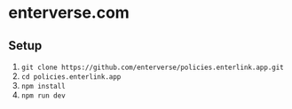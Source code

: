 # enterverse.com

## Setup

1. `git clone https://github.com/enterverse/policies.enterlink.app.git`
2. `cd policies.enterlink.app`
3. `npm install`
4. `npm run dev`
